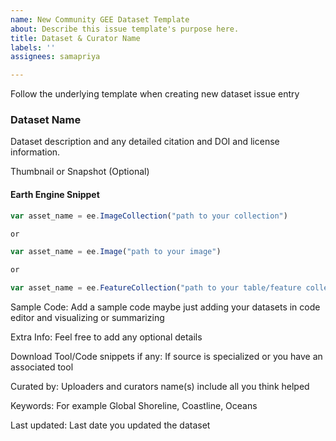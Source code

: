 ```yaml
---
name: New Community GEE Dataset Template
about: Describe this issue template's purpose here.
title: Dataset & Curator Name
labels: ''
assignees: samapriya

---
```


Follow the underlying template when creating new dataset issue entry

### Dataset Name
Dataset description and any detailed citation and DOI and license information.

Thumbnail or Snapshot (Optional)

#### Earth Engine Snippet
```js
var asset_name = ee.ImageCollection("path to your collection")

or

var asset_name = ee.Image("path to your image")

or

var asset_name = ee.FeatureCollection("path to your table/feature collection")
```

Sample Code: Add a sample code maybe just adding your datasets in code editor and visualizing or summarizing

Extra Info: Feel free to add any optional details 

Download Tool/Code snippets if any: If source is specialized or you have an associated tool

Curated by: Uploaders and curators name(s) include all you think helped

Keywords: For example Global Shoreline, Coastline, Oceans

Last updated: Last date you updated the dataset
